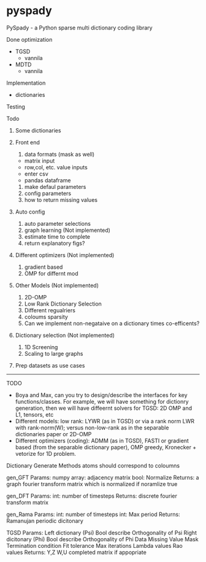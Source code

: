 # pyspady
PySpady - a Python sparse multi dictionary coding library

Done
optimization 
* TGSD
  * vannila
* MDTD
  * vannila 
  

Implementation
* dictionaries
  


Testing

Todo

1. Some dictionaries
   
3. Front end
   1. data formats (mask as well)
    * matrix input
    * row,col, etc. value inputs 
    * enter csv
    * pandas dataframe
   1. make defaul parameters
   2. config parameters 
   3. how to return missing values 
  
4. Auto config 
   1. auto parameter selections 
   2. graph learning (Not implemented)
   3. estimate time to complete 
   4. return explanatory figs?
      
5. Different optimizers (Not implemented)
   1. gradient based
   2. OMP for differnt mod
      
6. Other Models (Not implemented)
   1. 2D-OMP
   2. Low Rank Dictionary Selection 
   3. Different regualriers
   4. coloums sparsity
   5. Can we implement non-negataive on  a dictionary times co-efficents?
      
7. Dictionary selection (Not implemented)
   1. 1D Screening
   2. Scaling to large graphs
      
8. Prep datasets as use cases 
  
-------------------------------------------------------------------------------------

TODO
* Boya and Max, can you try to design/describe the interfaces for key functions/classes. For example, we will have something for dictionry generation, then we will have diffeernt solvers for TGSD: 2D OMP and L1, tensors, etc
* Different models: low rank: LYWR (as in TGSD)  or via a rank norm LWR with rank-norm(W); versus non-low-rank as in the separable dictionaries paper or 2D-OMP
* Different optimizers (coding): ADMM (as in TGSD), FASTI or gradient based (from the separable dictionary paper), OMP greedy, Kronecker + vetorize for 1D problem.  



Dictionary Generate Methods atoms should correspond to coloumns 

gen_GFT
  Params:
    numpy array: adjacency matrix
    bool: Normalize 
  Returns:
    a graph fourier transform matrix which is normalized if noramlize true

gen_DFT
  Params:
    int: number of timesteps 
  Returns:
    discrete fourier transform matrix 

gen_Rama
  Params:
     int: number of timesteps 
     int: Max period
   Returns:
     Ramanujan periodic dicitonary 


TGSD
  Params: 
    Left dictionary (Psi)
    Bool describe Orthogonality of Psi
    Right dicitonary (Phi)
    Bool describe Orthogonality of Phi
    Data 
    Missing Value Mask 
    Termination condition
      Fit tolerance
      Max iterations 
    Lambda values 
    Rao values
  Returns:
    Y,Z
    W,U
    completed matrix if appopriate 
    

    

    
    
  
